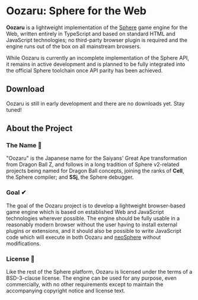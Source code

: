 # Oozaru: Sphere for the Web

**Oozaru** is a lightweight implementation of the
[Sphere](https://github.com/fatcerberus/sphere) game engine for the Web,
written entirely in TypeScript and based on standard HTML and JavaScript
technologies; no third-party browser plugin is required and the engine runs
out of the box on all mainstream browsers.

While Oozaru is currently an incomplete implementation of the Sphere API, it
remains in active development and is planned to be fully integrated into the
official Sphere toolchain once API parity has been achieved.

## Download

Oozaru is still in early development and there are no downloads yet. Stay
tuned!

## About the Project

### The Name 🐒

"Oozaru" is the Japanese name for the Saiyans' Great Ape transformation from
Dragon Ball Z, and follows in a long tradition of Sphere v2-related projects
being named for Dragon Ball concepts, joining the ranks of **Cell**, the Sphere
compiler; and **SSj**, the Sphere debugger.

### Goal ✔

The goal of the Oozaru project is to develop a lightweight browser-based game
engine which is based on established Web and JavaScript technologies wherever
possible.  The engine should be fully usable in a reasonably modern browser
without the user having to install external plugins or extensions, and it
should also be possible to write JavaScript code which will execute in both
Oozaru and [neoSphere](https://github.com/fatcerberus/sphere) without
modifications.

### License 📜

Like the rest of the Sphere platform, Oozaru is licensed under the terms of a
BSD-3-clause license. The engine can be used for any purpose, even
commercially, with no other requirements except to maintain the accompanying
copyright notice and license text.

